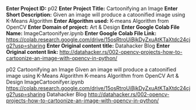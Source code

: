 **Enter Project ID:** p02
**Enter Project Title:** Cartoonifying an Image
**Enter Short Description:** Given an image will produce a catoonified image using K-Means Algorithm
**Enter Algorithm used:** K-means Algorithm from OpenCV
**Enter Domain of project:** Art & Design
**Enter Google Colab File Name:** ImageCartoonifyer.ipynb
**Enter Google Colab File Link:** https://colab.research.google.com/drive/15osRtroUiBjkDyZxuAtKTaXtdc24cjg2?usp=sharing
**Enter Original content title:** Datahacker Blog
**Enter Original content link:** http://datahacker.rs/002-opencv-projects-how-to-cartoonize-an-image-with-opencv-in-python/


p02
Cartoonifying an Image
Given an image will produce a catoonified image using K-Means Algorithm
K-means Algorithm from OpenCV
Art & Design
ImageCartoonifyer.ipynb
https://colab.research.google.com/drive/15osRtroUiBjkDyZxuAtKTaXtdc24cjg2?usp=sharing
Datahacker Blog
http://datahacker.rs/002-opencv-projects-how-to-cartoonize-an-image-with-opencv-in-python/


